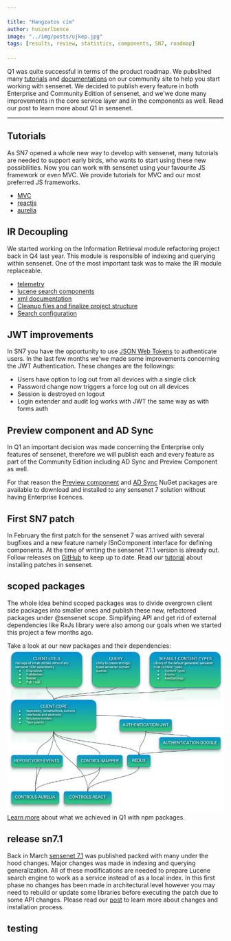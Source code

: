 ```yaml
---

title: "Hangzatos cím"
author: huszerlbence
image: "../img/posts/ujkep.jpg"
tags: [results, review, statistics, components, SN7, roadmap]

---
```


Q1 was quite successful in terms of the product roadmap. We pubslihed many [tutorials](/tutorials/) and [documentations](/docs/) on our community site to help you start working with sensenet. We decided to publish every feature in both Enterprise and Community Edition of sensenet, and we'we done many improvements in the core service layer and in the components as well. Read our post to learn more about Q1 in sensenet.


---

## Tutorials
As SN7 opened a whole new way to develop with sensenet, many tutorials are needed to support early birds, who wants to start using these new possibilities.
Now you can work with sensenet using your favourite JS framework or even MVC. We provide tutorials for MVC and our most preferred JS frameworks.

- [MVC](/docs/tutorials/starting-out-with-mvc/)
- [reactjs](/docs/tutorials/starting-out-with-reactjs/)
- [aurelia](/docs/tutorials/starting-out-with-aurelia/)


## IR Decoupling
We started working on the Information Retrieval module refactoring project back in Q4 last year. This module is responsible of indexing and querying within sensenet.
One of the most important task was to make the IR module replaceable.

- [telemetry](https://github.com/sensenet/sensenet/issues/182)
- [lucene search components](https://github.com/sensenet/sensenet/issues/204)
- [xml documentation](https://github.com/sensenet/sensenet/issues/207)
- [Cleanup files and finalize project structure](https://github.com/sensenet/sensenet/issues/185)
- [Search configuration](https://github.com/sensenet/sensenet/issues/189)

## JWT improvements

In SN7 you have the opportunity to use [JSON Web Tokens](/docs/tutorials/how-to-use-jwt-in-sn-client-js/) to authenticate users. In the last few months we'we made some improvements concerning the JWT Authentication. These changes are the followings:
- Users have option to log out from all devices with a single click
- Password change now triggers a force log out on all devices
- Session is destroyed on logout
- Login extender and audit log works with JWT the same way as with forms auth

## Preview component and AD Sync

In Q1 an important decision was made concerning the Enterprise only features of sensenet, therefore we will publish each and every feature as part of the Community Edition including AD Sync and Preview Component as well.

For that reason the [Preview component](https://www.nuget.org/packages/SenseNet.Preview/) and [AD Sync](https://www.nuget.org/packages/SenseNet.SyncAD2Portal) NuGet packages are available to download and installed to any sensenet 7 solution without having Enterprise licences.

## First SN7 patch
In February the first patch for the sensenet 7 was arrived with several bugfixes and a new feature namely ISnComponent interface for defining components.
At the time of writing the sensenet 7.1.1 version is already out.
Follow releases on [GitHub](https://github.com/SenseNet/sensenet/releases) to keep up to date.
Read our [tutorial](https://community.sensenet.com/blog/2018/02/14/install-patch) about installing patches in sensenet.


## scoped packages

The whole idea behind scoped packages was to divide overgrown client side packages into smaller ones and publish these new, refactored packages under @sensenet scope.
Simplifying API and get rid of external dependencies like RxJs library were also among our goals when we started this project a few months ago.

Take a look at our new packages and their dependencies:
![Scoped packages](/img/posts/scoped-packages-dependencies.png "scoped packages dependencies")
[Learn more](https://community.sensenet.com/blog/2018/02/21/scoped-packages) about what we achieved in Q1 with npm packages.


## release sn7.1
Back in March [sensenet 7.1](https://github.com/SenseNet/sensenet/releases/tag/v7.1.0) was published packed with many under the hood changes. Major changes was made in indexing and querying generalization. All of these modifications are needed to prepare Lucene search engine to work as a service instead of as a local index. In this first phase no changes has been made in architectural level however you may need to rebuild or update some libraries before executing the patch due to some API changes.
Please read our [post](https://community.sensenet.com/blog/2018/03/05/complex-patch) to learn more about changes and installation process.

## testing